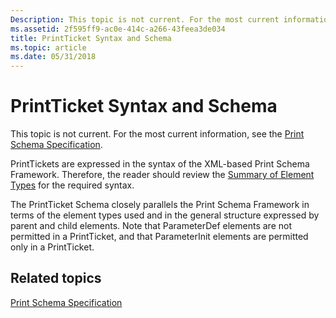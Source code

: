 ```yaml
---
Description: This topic is not current. For the most current information, see the Print Schema Specification.
ms.assetid: 2f595ff9-ac0e-414c-a266-43feea3de034
title: PrintTicket Syntax and Schema
ms.topic: article
ms.date: 05/31/2018
---
```


# PrintTicket Syntax and Schema

This topic is not current. For the most current information, see the [Print Schema Specification](https://www.microsoft.com/whdc/xps/printschema.mspx).

PrintTickets are expressed in the syntax of the XML-based Print Schema Framework. Therefore, the reader should review the [Summary of Element Types](summary-of-element-types.md) for the required syntax.

The PrintTicket Schema closely parallels the Print Schema Framework in terms of the element types used and in the general structure expressed by parent and child elements. Note that ParameterDef elements are not permitted in a PrintTicket, and that ParameterInit elements are permitted only in a PrintTicket.

## Related topics

<dl> <dt>

[Print Schema Specification](https://www.microsoft.com/whdc/xps/printschema.mspx)
</dt> </dl>

 

 



